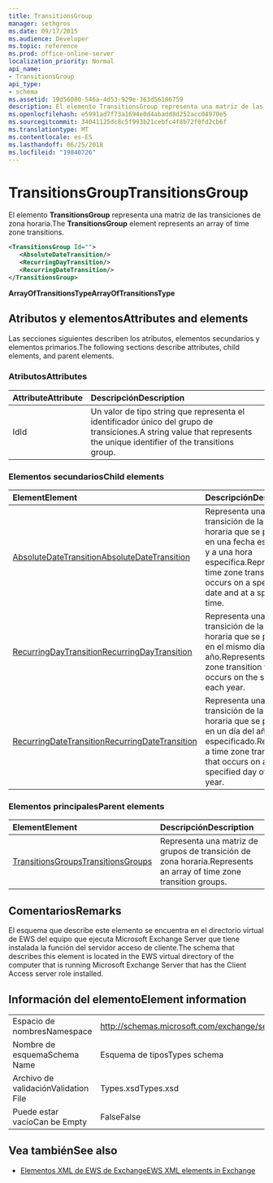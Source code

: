 ```yaml
---
title: TransitionsGroup
manager: sethgros
ms.date: 09/17/2015
ms.audience: Developer
ms.topic: reference
ms.prod: office-online-server
localization_priority: Normal
api_name:
- TransitionsGroup
api_type:
- schema
ms.assetid: 19d56080-546a-4d53-929e-363d56186759
description: El elemento TransitionsGroup representa una matriz de las transiciones de zona horaria.
ms.openlocfilehash: e5991ad7f73a1694e0d4abadd8d252acc04970e5
ms.sourcegitcommit: 34041125dc8c5f993b21cebfc4f8b72f0fd2cb6f
ms.translationtype: MT
ms.contentlocale: es-ES
ms.lasthandoff: 06/25/2018
ms.locfileid: "19840726"
---
```

# <a name="transitionsgroup"></a><span data-ttu-id="925e7-103">TransitionsGroup</span><span class="sxs-lookup"><span data-stu-id="925e7-103">TransitionsGroup</span></span>

<span data-ttu-id="925e7-104">El elemento **TransitionsGroup** representa una matriz de las transiciones de zona horaria.</span><span class="sxs-lookup"><span data-stu-id="925e7-104">The **TransitionsGroup** element represents an array of time zone transitions.</span></span> 
  
```xml
<TransitionsGroup Id="">
   <AbsoluteDateTransition/>
   <RecurringDayTransition/>
   <RecurringDateTransition/>
</TransitionsGroup>
```

 <span data-ttu-id="925e7-105">**ArrayOfTransitionsType**</span><span class="sxs-lookup"><span data-stu-id="925e7-105">**ArrayOfTransitionsType**</span></span>
## <a name="attributes-and-elements"></a><span data-ttu-id="925e7-106">Atributos y elementos</span><span class="sxs-lookup"><span data-stu-id="925e7-106">Attributes and elements</span></span>

<span data-ttu-id="925e7-107">Las secciones siguientes describen los atributos, elementos secundarios y elementos primarios.</span><span class="sxs-lookup"><span data-stu-id="925e7-107">The following sections describe attributes, child elements, and parent elements.</span></span>
  
### <a name="attributes"></a><span data-ttu-id="925e7-108">Atributos</span><span class="sxs-lookup"><span data-stu-id="925e7-108">Attributes</span></span>

|<span data-ttu-id="925e7-109">**Attribute**</span><span class="sxs-lookup"><span data-stu-id="925e7-109">**Attribute**</span></span>|<span data-ttu-id="925e7-110">**Descripción**</span><span class="sxs-lookup"><span data-stu-id="925e7-110">**Description**</span></span>|
|:-----|:-----|
|<span data-ttu-id="925e7-111">Id</span><span class="sxs-lookup"><span data-stu-id="925e7-111">Id</span></span>  <br/> |<span data-ttu-id="925e7-112">Un valor de tipo string que representa el identificador único del grupo de transiciones.</span><span class="sxs-lookup"><span data-stu-id="925e7-112">A string value that represents the unique identifier of the transitions group.</span></span>  <br/> |
   
### <a name="child-elements"></a><span data-ttu-id="925e7-113">Elementos secundarios</span><span class="sxs-lookup"><span data-stu-id="925e7-113">Child elements</span></span>

|<span data-ttu-id="925e7-114">**Element**</span><span class="sxs-lookup"><span data-stu-id="925e7-114">**Element**</span></span>|<span data-ttu-id="925e7-115">**Descripción**</span><span class="sxs-lookup"><span data-stu-id="925e7-115">**Description**</span></span>|
|:-----|:-----|
|[<span data-ttu-id="925e7-116">AbsoluteDateTransition</span><span class="sxs-lookup"><span data-stu-id="925e7-116">AbsoluteDateTransition</span></span>](absolutedatetransition.md) <br/> |<span data-ttu-id="925e7-117">Representa una transición de la zona horaria que se produce en una fecha específica y a una hora específica.</span><span class="sxs-lookup"><span data-stu-id="925e7-117">Represents a time zone transition that occurs on a specific date and at a specific time.</span></span>  <br/> |
|[<span data-ttu-id="925e7-118">RecurringDayTransition</span><span class="sxs-lookup"><span data-stu-id="925e7-118">RecurringDayTransition</span></span>](recurringdaytransition.md) <br/> |<span data-ttu-id="925e7-119">Representa una transición de la zona horaria que se produce en el mismo día cada año.</span><span class="sxs-lookup"><span data-stu-id="925e7-119">Represents a time zone transition that occurs on the same day each year.</span></span>  <br/> |
|[<span data-ttu-id="925e7-120">RecurringDateTransition</span><span class="sxs-lookup"><span data-stu-id="925e7-120">RecurringDateTransition</span></span>](recurringdatetransition.md) <br/> |<span data-ttu-id="925e7-121">Representa una transición de la zona horaria que se produce en un día del año especificado.</span><span class="sxs-lookup"><span data-stu-id="925e7-121">Represents a time zone transition that occurs on a specified day of the year.</span></span>  <br/> |
   
### <a name="parent-elements"></a><span data-ttu-id="925e7-122">Elementos principales</span><span class="sxs-lookup"><span data-stu-id="925e7-122">Parent elements</span></span>

|<span data-ttu-id="925e7-123">**Element**</span><span class="sxs-lookup"><span data-stu-id="925e7-123">**Element**</span></span>|<span data-ttu-id="925e7-124">**Descripción**</span><span class="sxs-lookup"><span data-stu-id="925e7-124">**Description**</span></span>|
|:-----|:-----|
|[<span data-ttu-id="925e7-125">TransitionsGroups</span><span class="sxs-lookup"><span data-stu-id="925e7-125">TransitionsGroups</span></span>](transitionsgroups.md) <br/> |<span data-ttu-id="925e7-126">Representa una matriz de grupos de transición de zona horaria.</span><span class="sxs-lookup"><span data-stu-id="925e7-126">Represents an array of time zone transition groups.</span></span>  <br/> |
   
## <a name="remarks"></a><span data-ttu-id="925e7-127">Comentarios</span><span class="sxs-lookup"><span data-stu-id="925e7-127">Remarks</span></span>

<span data-ttu-id="925e7-128">El esquema que describe este elemento se encuentra en el directorio virtual de EWS del equipo que ejecuta Microsoft Exchange Server que tiene instalada la función del servidor acceso de cliente.</span><span class="sxs-lookup"><span data-stu-id="925e7-128">The schema that describes this element is located in the EWS virtual directory of the computer that is running Microsoft Exchange Server that has the Client Access server role installed.</span></span>
  
## <a name="element-information"></a><span data-ttu-id="925e7-129">Información del elemento</span><span class="sxs-lookup"><span data-stu-id="925e7-129">Element information</span></span>

|||
|:-----|:-----|
|<span data-ttu-id="925e7-130">Espacio de nombres</span><span class="sxs-lookup"><span data-stu-id="925e7-130">Namespace</span></span>  <br/> |http://schemas.microsoft.com/exchange/services/2006/types  <br/> |
|<span data-ttu-id="925e7-131">Nombre de esquema</span><span class="sxs-lookup"><span data-stu-id="925e7-131">Schema Name</span></span>  <br/> |<span data-ttu-id="925e7-132">Esquema de tipos</span><span class="sxs-lookup"><span data-stu-id="925e7-132">Types schema</span></span>  <br/> |
|<span data-ttu-id="925e7-133">Archivo de validación</span><span class="sxs-lookup"><span data-stu-id="925e7-133">Validation File</span></span>  <br/> |<span data-ttu-id="925e7-134">Types.xsd</span><span class="sxs-lookup"><span data-stu-id="925e7-134">Types.xsd</span></span>  <br/> |
|<span data-ttu-id="925e7-135">Puede estar vacío</span><span class="sxs-lookup"><span data-stu-id="925e7-135">Can be Empty</span></span>  <br/> |<span data-ttu-id="925e7-136">False</span><span class="sxs-lookup"><span data-stu-id="925e7-136">False</span></span>  <br/> |
   
## <a name="see-also"></a><span data-ttu-id="925e7-137">Vea también</span><span class="sxs-lookup"><span data-stu-id="925e7-137">See also</span></span>



- [<span data-ttu-id="925e7-138">Elementos XML de EWS de Exchange</span><span class="sxs-lookup"><span data-stu-id="925e7-138">EWS XML elements in Exchange</span></span>](ews-xml-elements-in-exchange.md)

